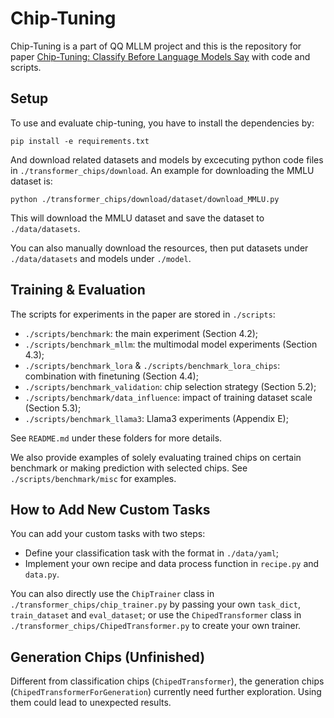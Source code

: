 # Chip-Tuning

Chip-Tuning is a part of QQ MLLM project and this is the repository for paper [Chip-Tuning: Classify Before Language Models Say](https://arxiv.org/abs/2410.06541) with code and scripts.

## Setup
To use and evaluate chip-tuning, you have to install the dependencies by:

```shell
pip install -e requirements.txt
```

And download related datasets and models by excecuting python code files in `./transformer_chips/download`.
An example for downloading the MMLU dataset is:
```shell
python ./transformer_chips/download/dataset/download_MMLU.py
```
This will download the MMLU dataset and save the dataset to `./data/datasets`.

You can also manually download the resources, then put datasets under `./data/datasets` and models under `./model`.

## Training & Evaluation
The scripts for experiments in the paper are stored in `./scripts`:
- `./scripts/benchmark`: the main experiment (Section 4.2);
- `./scripts/benchmark_mllm`: the multimodal model experiments (Section 4.3);
- `./scripts/benchmark_lora` & `./scripts/benchmark_lora_chips`: combination with finetuning (Section 4.4);
- `./scripts/benchmark_validation`: chip selection strategy (Section 5.2);
- `./scripts/benchmark/data_influence`: impact of training dataset scale (Section 5.3);
- `./scripts/benchmark_llama3`: Llama3 experiments (Appendix E);

See `README.md` under these folders for more details.

We also provide examples of solely evaluating trained chips on certain benchmark or making prediction with selected chips.
See `./scripts/benchmark/misc` for examples.

## How to Add New Custom Tasks
You can add your custom tasks with two steps:
* Define your classification task with the format in `./data/yaml`;
* Implement your own recipe and data process function in `recipe.py` and `data.py`.

You can also directly use the `ChipTrainer` class in `./transformer_chips/chip_trainer.py` by passing your own `task_dict`, `train_dataset` and `eval_dataset`;
or use the `ChipedTransformer` class in `./transformer_chips/ChipedTransformer.py` to create your own trainer.

## Generation Chips (Unfinished)
Different from classification chips (`ChipedTransformer`), the generation chips (`ChipedTransformerForGeneration`) currently need further exploration.
Using them could lead to unexpected results.
